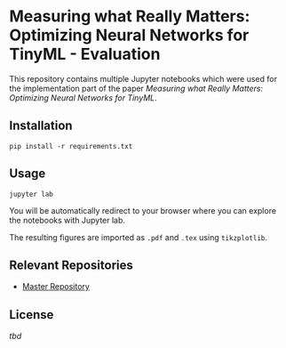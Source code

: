 # Measuring what Really Matters: Optimizing Neural Networks for TinyML - Evaluation

This repository contains multiple Jupyter notebooks which were used for the implementation part of the paper *Measuring what Really Matters: Optimizing Neural Networks for TinyML*.


## Installation

```
pip install -r requirements.txt
```


## Usage

```
jupyter lab
```

You will be automatically redirect to your browser where you can explore the notebooks with Jupyter lab.

The resulting figures are imported as `.pdf` and `.tex` using `tikzplotlib`.


## Relevant Repositories


- [Master Repository](https://gitlab.ethz.ch/tec/public/tflm-toolchain/)


## License

*tbd*